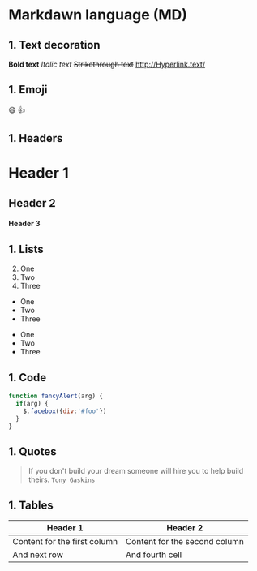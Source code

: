 # Markdawn language (MD)

## 1. Text decoration
**Bold text**
*Italic text*
~~Strikethrough text~~
http://Hyperlink.text/

## 1. Emoji
:smile:
:+1:

## 1. Headers
# Header 1
## Header 2
#### Header 3

## 1. Lists
2. One
2. Two
2. Three

* One
* Two
* Three

- One
- Two
- Three

## 1. Code
```javascript
function fancyAlert(arg) {
  if(arg) {
    $.facebox({div:'#foo'})
  }
}
```

## 1. Quotes
> If you don't build your dream someone will hire you to help build theirs.
`Tony Gaskins`

## 1. Tables
Header 1 | Header 2
---------|---------
Content for the first column | Content for the second column
And next row | And fourth cell